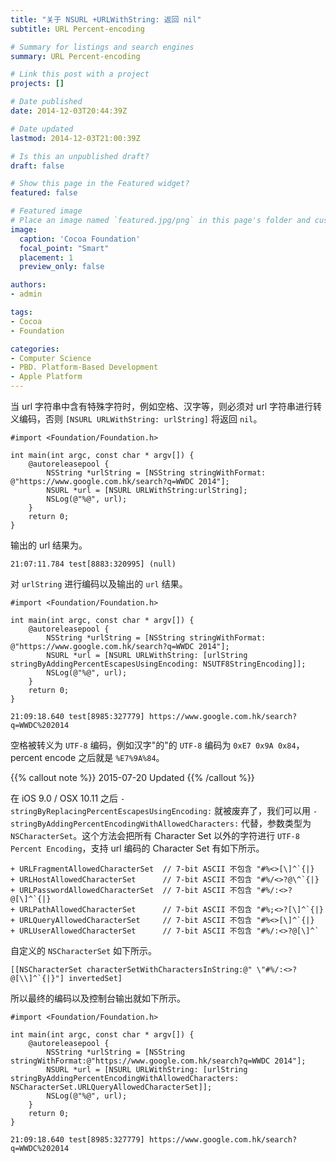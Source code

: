 ```yaml
---
title: "关于 NSURL +URLWithString: 返回 nil"
subtitle: URL Percent-encoding

# Summary for listings and search engines
summary: URL Percent-encoding

# Link this post with a project
projects: []

# Date published
date: 2014-12-03T20:44:39Z

# Date updated
lastmod: 2014-12-03T21:00:39Z

# Is this an unpublished draft?
draft: false

# Show this page in the Featured widget?
featured: false

# Featured image
# Place an image named `featured.jpg/png` in this page's folder and customize its options here.
image:
  caption: 'Cocoa Foundation'
  focal_point: "Smart"
  placement: 1
  preview_only: false

authors:
- admin

tags:
- Cocoa
- Foundation

categories:
- Computer Science 
- PBD. Platform-Based Development
- Apple Platform
---
```


当 url 字符串中含有特殊字符时，例如空格、汉字等，则必须对 url 字符串进行转义编码，否则 `[NSURL URLWithString: urlString]` 将返回 `nil`。

```objc
#import <Foundation/Foundation.h>

int main(int argc, const char * argv[]) {
    @autoreleasepool {
        NSString *urlString = [NSString stringWithFormat: @"https://www.google.com.hk/search?q=WWDC 2014"];
        NSURL *url = [NSURL URLWithString:urlString];
        NSLog(@"%@", url);
    }
    return 0;
}
```

输出的 url 结果为。

```
21:07:11.784 test[8883:320995] (null)
```

对 `urlString` 进行编码以及输出的 `url` 结果。

```objc
#import <Foundation/Foundation.h>

int main(int argc, const char * argv[]) {
    @autoreleasepool {
        NSString *urlString = [NSString stringWithFormat: @"https://www.google.com.hk/search?q=WWDC 2014"];
        NSURL *url = [NSURL URLWithString: [urlString stringByAddingPercentEscapesUsingEncoding: NSUTF8StringEncoding]];
        NSLog(@"%@", url);
    }
    return 0;
}
```

```
21:09:18.640 test[8985:327779] https://www.google.com.hk/search?q=WWDC%202014
```

空格被转义为 `UTF-8` 编码，例如汉字"的"的 `UTF-8` 编码为 `0xE7 0x9A 0x84`，percent encode 之后就是 `%E7%9A%84`。


{{% callout note %}} 2015-07-20 Updated {{% /callout %}}

在 iOS 9.0 / OSX 10.11 之后 `- stringByReplacingPercentEscapesUsingEncoding:` 就被废弃了，我们可以用 `- stringByAddingPercentEncodingWithAllowedCharacters:` 代替，参数类型为 `NSCharacterSet`。这个方法会把所有 Character Set 以外的字符进行 `UTF-8 Percent Encoding`，支持 url 编码的 Character Set 有如下所示。

```objc
+ URLFragmentAllowedCharacterSet  // 7-bit ASCII 不包含 "#%<>[\]^`{|}
+ URLHostAllowedCharacterSet      // 7-bit ASCII 不包含 "#%/<>?@\^`{|}
+ URLPasswordAllowedCharacterSet  // 7-bit ASCII 不包含 "#%/:<>?@[\]^`{|}
+ URLPathAllowedCharacterSet      // 7-bit ASCII 不包含 "#%;<>?[\]^`{|}
+ URLQueryAllowedCharacterSet     // 7-bit ASCII 不包含 "#%<>[\]^`{|}
+ URLUserAllowedCharacterSet      // 7-bit ASCII 不包含 "#%/:<>?@[\]^`
```

自定义的 `NSCharacterSet` 如下所示。

```objc
[[NSCharacterSet characterSetWithCharactersInString:@" \"#%/:<>?@[\\]^`{|}"] invertedSet]
```

所以最终的编码以及控制台输出就如下所示。

```objc
#import <Foundation/Foundation.h>

int main(int argc, const char * argv[]) {
    @autoreleasepool {
        NSString *urlString = [NSString stringWithFormat:@"https://www.google.com.hk/search?q=WWDC 2014"];
        NSURL *url = [NSURL URLWithString: [urlString stringByAddingPercentEncodingWithAllowedCharacters: NSCharacterSet.URLQueryAllowedCharacterSet]];
        NSLog(@"%@", url);
    }
    return 0;
}
```

```
21:09:18.640 test[8985:327779] https://www.google.com.hk/search?q=WWDC%202014
```